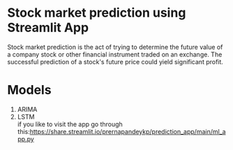 # Stock market prediction using Streamlit App
Stock market prediction is the act of trying to determine the future value of a company stock or other financial instrument traded on an exchange. The successful prediction of a stock's future price could yield significant profit.
# Models
1)  ARIMA
2)  LSTM <br/>
if you like to visit the app go through this:https://share.streamlit.io/prernapandeykp/prediction_app/main/ml_app.py
